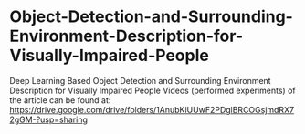# Object-Detection-and-Surrounding-Environment-Description-for-Visually-Impaired-People
Deep Learning Based Object Detection and Surrounding Environment Description for Visually Impaired People
Videos (performed experiments) of the article can be found at: https://drive.google.com/drive/folders/1AnubKiUUwF2PDglBRCOGsjmdRX72gGM-?usp=sharing 
